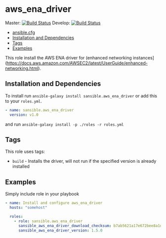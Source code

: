 # aws_ena_driver

Master: [![Build Status](https://travis-ci.org/sansible/aws_ena_driver.svg?branch=master)](https://travis-ci.org/sansible/aws_ena_driver)
Develop: [![Build Status](https://travis-ci.org/sansible/aws_ena_driver.svg?branch=develop)](https://travis-ci.org/sansible/aws_ena_driver)

* [ansible.cfg](#ansible-cfg)
* [Installation and Dependencies](#installation-and-dependencies)
* [Tags](#tags)
* [Examples](#examples)

This role install the AWS ENA driver for (enhanced networking instances](https://docs.aws.amazon.com/AWSEC2/latest/UserGuide/enhanced-networking.html).




## Installation and Dependencies

To install run `ansible-galaxy install sansible.aws_ena_driver` or add this to your
`roles.yml`.

```YAML
- name: sansible.aws_ena_driver
  version: v1.0
```

and run `ansible-galaxy install -p ./roles -r roles.yml`




## Tags

This role uses tags:

* `build` - Installs the driver, will not run if the specified version is already installed




## Examples

Simply include role in your playbook

```YAML
- name: Install and configure aws_ena_driver
  hosts: "somehost"

  roles:
    - role: sansible.aws_ena_driver
      sansible_aws_ena_driver_download_checksum: b7ab5621a17e672bee8a1d7c0353a5a4a7a8238a727f8a90734b0f43f80fbad3
      sansible_aws_ena_driver_version: 1.5.0
```
